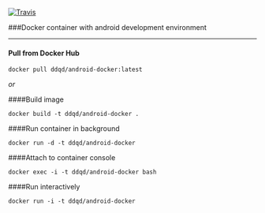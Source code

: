 [![Travis](https://img.shields.io/travis/ddqd/android-docker.svg?style=flat-square)](https://travis-ci.org/ddqd/android-docker)

###Docker container with android development environment

----
#### Pull from Docker Hub
```
docker pull ddqd/android-docker:latest
```

_or_

####Build image
```
docker build -t ddqd/android-docker .
```

####Run container in background
``` 
docker run -d -t ddqd/android-docker 
```

####Attach to container console
``` 
docker exec -i -t ddqd/android-docker bash
```

####Run interactively

```
docker run -i -t ddqd/android-docker
```
